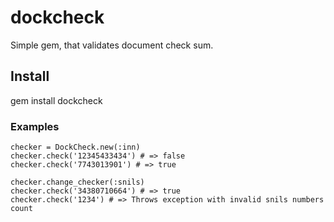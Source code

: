 # dockcheck
Simple gem, that validates document check sum.

## Install
gem install dockcheck

### Examples
`checker = DockCheck.new(:inn)`  
`checker.check('12345433434') # => false`  
`checker.check('7743013901') # => true`  
   
`checker.change_checker(:snils)`  
`checker.check('34380710664') # => true`  
`checker.check('1234') # => Throws exception with invalid snils numbers count`  

